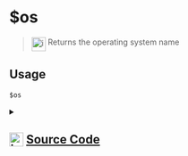 # $os
> <img align="top" src="https://upload.wikimedia.org/wikipedia/commons/thumb/e/e4/Infobox_info_icon.svg/160px-Infobox_info_icon.svg.png?20150409153300" alt="image" width="25" height="auto"> Returns the operating system name
## Usage
```
$os
```
<details>
<summary>
    
## <img align="top" src="https://cdn4.iconfinder.com/data/icons/iconsimple-logotypes/512/github-512.png" alt="image" width="25" height="auto">  [Source Code](https://github.com/tryforge/ForgeScript-V2/blob/main/src/native/os.ts)
    
</summary>
    
```ts
import { NativeFunction, Return } from "../structures"
import os from "node:os"

export default new NativeFunction({
    name: "$os",
    version: "1.0.7",
    description: "Returns the operating system name",
    unwrap: false,
    execute(ctx) {
        return Return.success(os.platform())
    },
})
```
    
</details>